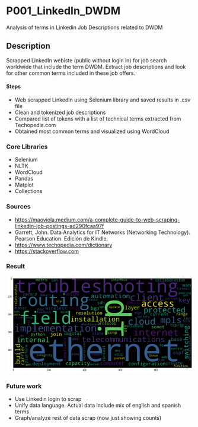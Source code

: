 # P001_LinkedIn_DWDM
Analysis of terms in Linkedin Job Descriptions related to DWDM

## Description
Scrapped LinkedIn webiste (public without login in) for job search worldwide that include the term DWDM.  Extract job descriptions and look for other common terms included in these job offers.

#### Steps
* Web scrapped LinkedIn using Selenium library and saved results in .csv file
* Clean and tokenized job descriptions
* Compared list of tokens with a list of technical terms extracted from Techopedia.com
* Obtained most common terms and visualized using WordCloud

### Core Libraries
* Selenium
* NLTK
* WordCloud
* Pandas
* Matplot
* Collections

### Sources
* https://maoviola.medium.com/a-complete-guide-to-web-scraping-linkedin-job-postings-ad290fcaa97f
* Garrett, John. Data Analytics for IT Networks (Networking Technology). Pearson Education. Edición de Kindle.
* https://www.techopedia.com/dictionary 
* https://stackoverflow.com

### Result
![alt text](https://github.com/telecomds/P001_Linkedin_DWDM/blob/main/word_cloud_img.png?raw=true)

### Future work
* Use Linkedin login to scrap
* Unify data language.  Actual data include mix of english and spanish terms
* Graph/analyze rest of data scrap (now just showing counts)



